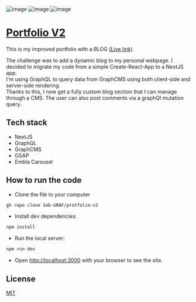 ![image](https://user-images.githubusercontent.com/95282692/179689295-6eeb519b-46e6-491c-8744-fbb7dc353f49.png)
![image](https://user-images.githubusercontent.com/95282692/179689401-0e821318-7101-4b1f-8824-71a89585a0b2.png)
![image](https://user-images.githubusercontent.com/95282692/179689488-51ba8170-eb18-41b7-a20f-888c274e7b15.png)

# [Portfolio V2](https://seb-graf.com)

This is my improved portfolio with a BLOG [(Live link)](https://seb-graf.com)

The challenge was to add a dynamic blog to my personal webpage. I decided to migrate my code from a simple Create-React-App to a NextJS app.</br> I'm using GraphQL to query data from GraphCMS using both client-side and server-side rendering.</br>
Thanks to this, I now get a fully custom blog section that I can manage through a CMS. The user can also post comments via a graphQl mutation query.

## Tech stack

- NextJS
- GraphQL
- GraphCMS
- GSAP
- Embla Carousel

## How to run the code

- Clone the file to your computer

```bash
gh repo clone Seb-GRAF/protfolio-v2
```

- Install dev dependencies:

```bash
npm install
```

- Run the local server:

```bash
npm run dev
```

- Open [http://localhost:3000](http://localhost:3000) with your browser to see the site.

## License

[MIT](https://choosealicense.com/licenses/mit/)

